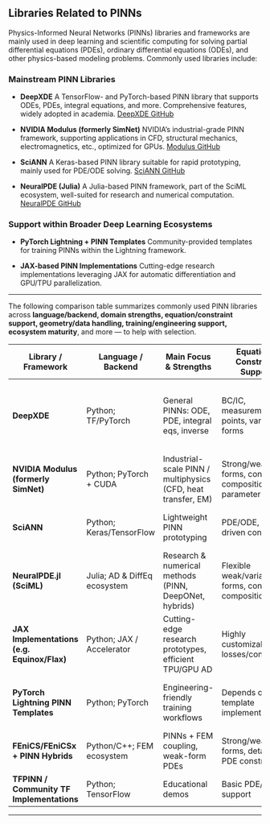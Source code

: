 ## Libraries Related to PINNs

Physics-Informed Neural Networks (PINNs) libraries and frameworks are mainly used in deep learning and scientific computing for solving partial differential equations (PDEs), ordinary differential equations (ODEs), and other physics-based modeling problems. Commonly used libraries include:

### Mainstream PINN Libraries

* **DeepXDE**
  A TensorFlow- and PyTorch-based PINN library that supports ODEs, PDEs, integral equations, and more. Comprehensive features, widely adopted in academia.
  [DeepXDE GitHub](https://github.com/lululxvi/deepxde)

* **NVIDIA Modulus (formerly SimNet)**
  NVIDIA’s industrial-grade PINN framework, supporting applications in CFD, structural mechanics, electromagnetics, etc., optimized for GPUs.
  [Modulus GitHub](https://github.com/NVIDIA/modulus)

* **SciANN**
  A Keras-based PINN library suitable for rapid prototyping, mainly used for PDE/ODE solving.
  [SciANN GitHub](https://github.com/ehsanhaghighat/sciann)

* **NeuralPDE (Julia)**
  A Julia-based PINN framework, part of the SciML ecosystem, well-suited for research and numerical computation.
  [NeuralPDE GitHub](https://github.com/SciML/NeuralPDE.jl)

### Support within Broader Deep Learning Ecosystems

* **PyTorch Lightning + PINN Templates**
  Community-provided templates for training PINNs within the Lightning framework.

* **JAX-based PINN Implementations**
  Cutting-edge research implementations leveraging JAX for automatic differentiation and GPU/TPU parallelization.

---

The following comparison table summarizes commonly used PINN libraries across **language/backend, domain strengths, equation/constraint support, geometry/data handling, training/engineering support, ecosystem maturity**, and more — to help with selection.

| Library / Framework                         | Language / Backend           | Main Focus & Strengths                                        | Equation / Constraint Support                              | Geometry / Mesh & Data Interface                         | Training & Engineering                                                 | Ecosystem / Maturity                    | License        | Suitable Users / Scenarios                                     |
| ------------------------------------------- | ---------------------------- | ------------------------------------------------------------- | ---------------------------------------------------------- | -------------------------------------------------------- | ---------------------------------------------------------------------- | --------------------------------------- | -------------- | -------------------------------------------------------------- |
| **DeepXDE**                                 | Python; TF/PyTorch           | General PINNs: ODE, PDE, integral eqs, inverse                | BC/IC, measurement points, variational forms               | Built-in geometries; import point cloud/boundary samples | Single-machine; callbacks, adaptive sampling, loss weighting           | Widely used in academia, tutorials      | MIT            | Academic prototyping, paper reproduction                       |
| **NVIDIA Modulus (formerly SimNet)**        | Python; PyTorch + CUDA       | Industrial-scale PINN / multiphysics (CFD, heat transfer, EM) | Strong/weak forms, constraint composition, parameter scans | Rich geometry constructors; mesh/point cloud/CFD data    | Multi-GPU, mixed precision, deployment ready                           | Many industrial cases, actively updated | BSD-3          | Industrial deployment, GPU performance & scaling               |
| **SciANN**                                  | Python; Keras/TensorFlow     | Lightweight PINN prototyping                                  | PDE/ODE, data-driven constraints                           | Point samples; simple geometry                           | Easy to use, Keras-like API                                            | Relatively lightweight                  | MIT            | Teaching, course experiments, quick trials                     |
| **NeuralPDE.jl (SciML)**                    | Julia; AD & DiffEq ecosystem | Research & numerical methods (PINN, DeepONet, hybrids)        | Flexible weak/variational forms, constraint composition    | Integrated with DifferentialEquations.jl/FEM tools       | Supports parallelism, parameter estimation, uncertainty quantification | Deep academic integration               | MIT            | Researchers needing composability & advanced numerical methods |
| **JAX Implementations (e.g. Equinox/Flax)** | Python; JAX / Accelerator    | Cutting-edge research prototypes, efficient TPU/GPU AD        | Highly customizable losses/constraints                     | Custom-built geometries & sampling required              | pmap/vmap parallelism, compilation optimization                        | Fragmented but active                   | Apache/MIT     | Researchers needing “high customizability + high performance”  |
| **PyTorch Lightning PINN Templates**        | Python; PyTorch              | Engineering-friendly training workflows                       | Depends on template implementation                         | User-organized                                           | Logging, callbacks, distributed training                               | Many community templates                | —              | Users integrating PINNs into existing ML stacks                |
| **FEniCS/FEniCSx + PINN Hybrids**           | Python/C++; FEM ecosystem    | PINNs + FEM coupling, weak-form PDEs                          | Strong/weak forms, detailed PDE constraints                | Mature mesh/solvers; good for complex geometries         | Integrated with FEM workflows                                          | Useful for research & engineering       | LGPL           | High-accuracy PDEs, complex geometries & boundaries            |
| **TFPINN / Community TF Implementations**   | Python; TensorFlow           | Educational demos                                             | Basic PDE/ODE support                                      | Point-based sampling                                     | Lightweight, teaching-friendly                                         | Scattered, inconsistent updates         | Varies by repo | Beginners, classroom demonstrations                            |

---

